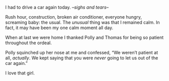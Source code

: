  I had to drive a car again today. –_sighs and tears–_ 

 Rush hour, construction, broken air conditioner, everyone hungry, screaming baby: the usual. The _unusual_ thing was that I remained calm. In fact, it may have been my one calm moment all day. 

 When at last we were home I thanked Polly and Thomas for being so patient throughout the ordeal. 

 Polly squinched up her nose at me and confessed, “We weren’t patient at all, _actually_. We kept saying that you were _never_ going to let us out of the car again.” 

 I love that girl. 